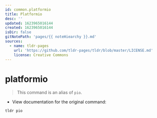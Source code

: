 ```yaml
---
id: common.platformio
title: Platformio
desc: ''
updated: 1623965016144
created: 1623965016144
isDir: false
gitNotePath: 'pages/{{ noteHiearchy }}.md'
sources:
  - name: tldr-pages
    url: 'https://github.com/tldr-pages/tldr/blob/master/LICENSE.md'
    license: Creative Commons
---
```

# platformio

> This command is an alias of `pio`.

- View documentation for the original command:

`tldr pio`


